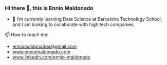 ### Hi there 👋, this is Ennio Maldonado

- 🌱 I’m currently learning Data Science at Barcelona Technology School, and I am looking to collaborate with high tech companies.

📫 How to reach me: 
- enniomaldonadoa@gmail.com
- www.enniomaldonado.com
- www.linkedin.com/ennio-maldonado

<!--
**techno1731/techno1731** is a ✨ _special_ ✨ repository because its `README.md` (this file) appears on your GitHub profile.

Here are some ideas to get you started:

- 🔭 I’m currently working on ...
- 🌱 I’m currently learning ...
- 👯 I’m looking to collaborate on ...
- 🤔 I’m looking for help with ...
- 💬 Ask me about ...
- 📫 How to reach me: ...
- 😄 Pronouns: ...
- ⚡ Fun fact: ...
-->
